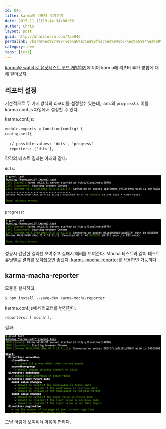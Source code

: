 ```yaml
---
id: 846
title: karma에 리포터 추가하기
date: 2015-11-11T19:44:34+00:00
author: Chris
layout: post
guid: http://whatilearn.com/?p=846
permalink: /karma%ec%97%90-%eb%a6%ac%ed%8f%ac%ed%84%b0-%ec%b6%94%ea%b0%80%ed%95%98%ea%b8%b0/
category: dev
tags: [test]
---
```


[karma와 watch로 유닛테스트 코드 개발하기](http://whatilearn.com/karma와-watch로-유닛테스트-코드-개발하기/)에 이어 karma에 리포터 추가 방법에 대해 알아보자.

## 리포터 설정

기본적으로 두 가지 방식의 리포터를 설정할수 있는데, `dots`와 `progress`다. 이를 karma.conf.js 파일에서 설정할 수 있다.

karma.conf.js:

```
module.exports = function(config) {
config.set({

  // possible values: 'dots', 'progress'
  reporters: ['dots'],
```

각각의 테스트 결과는 아래와 같다.

`dots`:

![](/assets/imgs/2015/karma1.png)

`progress`:

![](/assets/imgs/2015/karma2.png)

성공시 간단한 결과만 보여주고 실패시 에러를 보여준다. Mocha 테스트와 같이 테스트 유닛별로 결과를 보여줬으면 좋겠다. [karma-mocha-reporter](https://www.npmjs.com/package/karma-mocha-reporter)를 사용하면 가능하다

## karma-macha-reporter

모듈을 설치하고,

```
$ npm install --save-dev karma-mocha-reporter
```

karma.conf.js에서 리포터를 변경한다.

```
reporters: ['mocha'],
```

결과:

![](/assets/imgs/2015/karma3.png)

그냥 이렇게 보여줘야 마음이 편하다.
